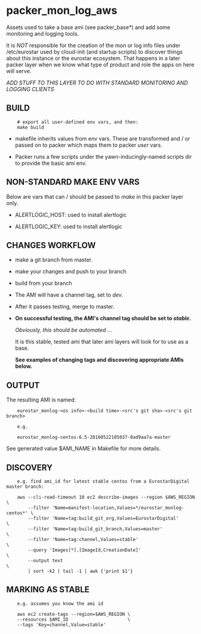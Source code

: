 # packer\_mon\_log\_aws

Assets used to take a base ami (see packer_base*) and add some monitoring
and logging tools.

It is *NOT* responsible for the creation of the mon or log info files under
/etc/eurostar used by cloud-init (and startup scripts) to discover things
about this instance or the eurostar ecosystem. That happens in a later
packer layer when we know what type of product and role the apps on here
will serve.

*ADD STUFF TO THIS LAYER TO DO WITH STANDARD MONITORING AND LOGGING CLIENTS*

## BUILD

        # export all user-defined env vars, and then:
        make build

* makefile inherits values from env vars. These are transformed and / or
  passed on to packer which maps them to packer _user_ vars.

* Packer runs a few scripts under the yawn-inducingly-named scripts dir to
  provide the basic ami env.

## NON-STANDARD MAKE ENV VARS

Below are vars that can / should be passed to _make_ in this packer layer only.

* ALERTLOGIC_HOST: used to install alertlogic

* ALERTLOGIC_KEY: used to install alertlogic

## CHANGES WORKFLOW

* make a git branch from master.

* make your changes and push to your branch

* build from your branch

* The AMI will have a channel tag, set to _dev_.

* After it passes testing, merge to master.

* **On successful testing, the AMI's channel tag should be set to  _stable_.**

  _Obviously, this should be automated ..._

  It is this stable, tested ami that later ami layers will look for to use
  as a base.

  **See examples of changing tags and discovering appropriate AMIs below.**


## OUTPUT

The resulting AMI is named:

        eurostar_monlog-<os info>-<build time>-<src's git sha>-<src's git branch>

        e.g.

        eurostar_monlog-centos-6.5-20160522105037-0ad9aa7a-master

See generated value $AMI_NAME in Makefile for more details.

## DISCOVERY

        e.g. find ami_id for latest stable centos from a EurostarDigital master branch:

        aws --cli-read-timeout 10 ec2 describe-images --region $AWS_REGION     \
            --filter 'Name=manifest-location,Values=*/eurostar_monlog-centos*' \
            --filter 'Name=tag:build_git_org,Values=EurostarDigital'           \
            --filter 'Name=tag:build_git_branch,Values=master'                 \
            --filter 'Name=tag:channel,Values=stable'                          \
            --query 'Images[*].[ImageId,CreationDate]'                         \
            --output text                                                      \
            | sort -k2 | tail -1 | awk {'print $1'}


## MARKING AS STABLE

        e.g. assumes you know the ami id

        aws ec2 create-tags --region=$AWS_REGION \
        --resources $AMI_ID                      \
        --tags 'Key=channel,Value=stable'


